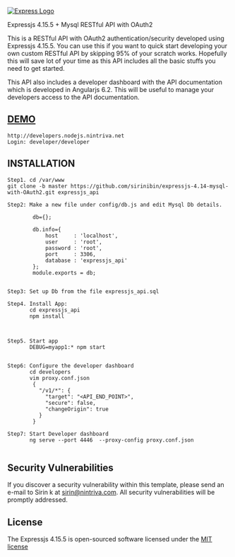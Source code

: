 [![Express Logo](https://i.cloudup.com/zfY6lL7eFa-3000x3000.png)](http://expressjs.com/)

  Expressjs 4.15.5 + Mysql  RESTful API with OAuth2

This is a RESTful API with OAuth2 authentication/security developed using Expressjs 4.15.5.
You can use this if you want to quick start developing your own custom RESTful API by skipping 95% of your scratch works.
Hopefully this will save lot of your time as this API includes all the basic stuffs you need to get started.

This API also includes a developer dashboard with the API documentation which is developed in Angularjs 6.2. This will be useful to manage your developers access to the API documentation.

[DEMO](http://api.nodejs.nintriva.net)
-------------------
```
http://developers.nodejs.nintriva.net
Login: developer/developer
```


INSTALLATION
-------------------
```
Step1. cd /var/www
git clone -b master https://github.com/sirinibin/expressjs-4.14-mysql-with-OAuth2.git expressjs_api

Step2: Make a new file under config/db.js and edit Mysql Db details.

        db={};

        db.info={
            host     : 'localhost',
            user     : 'root',
            password : 'root',
            port     : 3306,
            database : 'expressjs_api'
        };
        module.exports = db;


Step3: Set up Db from the file expressjs_api.sql

Step4. Install App:
       cd expressjs_api
       npm install



Step5. Start app
       DEBUG=myapp1:* npm start


Step6: Configure the developer dashboard
       cd developers
       vim proxy.conf.json
        {
          "/v1/*": {
            "target": "<API_END_POINT>",
            "secure": false,
            "changeOrigin": true
          }
        }

Step7: Start Developer dashboard
       ng serve --port 4446  --proxy-config proxy.conf.json


```

## Security Vulnerabilities

If you discover a security vulnerability within this template, please send an e-mail to Sirin k at sirin@nintriva.com. All security vulnerabilities will be promptly addressed.

## License

The Expressjs 4.15.5 is open-sourced software licensed under the [MIT license](http://opensource.org/licenses/MIT)

